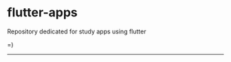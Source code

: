 # flutter-apps

Repository dedicated for study apps using flutter

=)

***********************************
